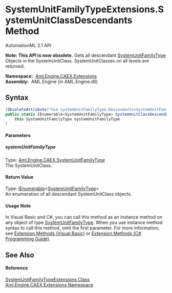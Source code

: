 SystemUnitFamilyTypeExtensions.SystemUnitClassDescendants Method
================================================================
AutomationML 2.1 API

**Note: This API is now obsolete.**
Gets all descendant [SystemUnitFamilyType][1] Objects in the SystemUnitClass. SystemUnitClasses on all levels are returned.

  **Namespace:**  [Aml.Engine.CAEX.Extensions][2]  
  **Assembly:**  AML.Engine (in AML.Engine.dll)

Syntax
------

```csharp
[ObsoleteAttribute("Use systemUnitFamilyType.Descendants<SystemUnitFamilyType> instead.")]
public static IEnumerable<SystemUnitFamilyType> SystemUnitClassDescendants(
	this SystemUnitFamilyType systemUnitFamilyType
)
```

#### Parameters

##### *systemUnitFamilyType*
Type: [Aml.Engine.CAEX.SystemUnitFamilyType][1]  
The SystemUnitClass.

#### Return Value
Type: [IEnumerable][3]&lt;[SystemUnitFamilyType][1]>  
 An enumeration of all descendant SystemUnitClass objects. 
#### Usage Note
In Visual Basic and C#, you can call this method as an instance method on any object of type [SystemUnitFamilyType][1]. When you use instance method syntax to call this method, omit the first parameter. For more information, see [Extension Methods (Visual Basic)][4] or [Extension Methods (C# Programming Guide)][5].

See Also
--------

#### Reference
[SystemUnitFamilyTypeExtensions Class][6]  
[Aml.Engine.CAEX.Extensions Namespace][2]  

[1]: ../../Aml.Engine.CAEX/SystemUnitFamilyType/README.md
[2]: ../README.md
[3]: https://docs.microsoft.com/dotnet/api/system.collections.generic.ienumerable-1
[4]: https://docs.microsoft.com/dotnet/visual-basic/programming-guide/language-features/procedures/extension-methods
[5]: https://docs.microsoft.com/dotnet/csharp/programming-guide/classes-and-structs/extension-methods
[6]: README.md
[7]: https://www.automationml.org
[8]: ../../icons/logoShade.png